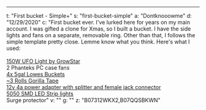 ---
t: "First bucket - Simple+"
s: "first-bucket-simple"
a: "Dontknooowme"
d: "12/29/2020"
c: "First bucket ever. I've lurked here for years on my main account. I was gifted a clone for Xmas, so I built a bucket. I have the side lights and fans on a separate, removable ring. Other than that, I follows the simple template pretty close. Lemme know what you think. Here's what I used: 
<br><br>
<a href='https://amzn.to/34YDCiI'>150W UFO Light by GrowStar</a>
<br>
2 Phanteks PC case fans
<br>
<a href='https://www.lowes.com/pl/Buckets-Buckets-bucket-accessories-Paint-supplies-Paint/4294625955'>4x 5gal Lowes Buckets</a> 
<br>
<a href='https://amzn.to/3n36QTN'>~3 Rolls Gorilla Tape</a>
<br>
<a href='https://amzn.to/3530Ggp'>12v 4a power adapter with splitter and female jack connector</a>
<br>
<a href='https://amzn.to/2X1cF9U'>5050 SMD LED Strip lights</a>
<br>
Surge protector"
v: ""
g: ""
z: "B07312WKX2,B07QQSBKWN"